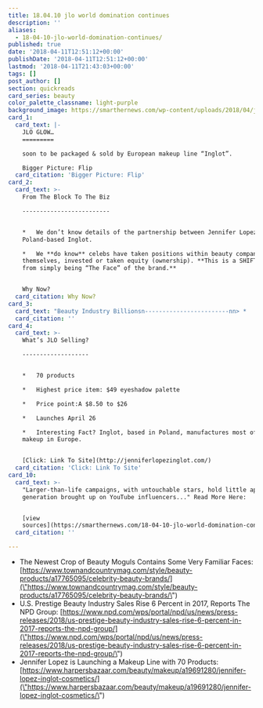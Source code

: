 ```yaml
---
title: 18.04.10 jlo world domination continues
description: ''
aliases:
  - 18-04-10-jlo-world-domination-continues/
published: true
date: '2018-04-11T12:51:12+00:00'
publishDate: '2018-04-11T12:51:12+00:00'
lastmod: '2018-04-11T21:43:03+00:00'
tags: []
post_author: []
section: quickreads
card_series: beauty
color_palette_classname: light-purple
background_image: https://smarthernews.com/wp-content/uploads/2018/04/jlo-inglot-1522935898.jpg
card_1:
  card_text: |-
    JLO GLOW…
    =========

    soon to be packaged & sold by European makeup line “Inglot”.

    Bigger Picture: Flip
  card_citation: 'Bigger Picture: Flip'
card_2:
  card_text: >-
    From The Block To The Biz

    -------------------------


    *   We don’t know details of the partnership between Jennifer Lopez &
    Poland-based Inglot.

    *   We **do know** celebs have taken positions within beauty companies
    themselves, invested or taken equity (ownership). **This is a SHIFT away
    from simply being “The Face” of the brand.**


    Why Now?
  card_citation: Why Now?
card_3:
  card_text: "Beauty Industry Billionsn------------------------nn> *   $17.7 B = U.S. beauty business.n> *   Makeup = biggest segment.”As beauty brands and retailers look to understand ax18whatax19s nextax19…their focus should be on developing new and alternative ways to engage with consumers.”n> n> Larissa Jensen, The NPD Group"
  card_citation: ''
card_4:
  card_text: >-
    What’s JLO Selling?

    -------------------


    *   70 products

    *   Highest price item: $49 eyeshadow palette

    *   Price point:A $8.50 to $26

    *   Launches April 26

    *   Interesting Fact? Inglot, based in Poland, manufactures most of its
    makeup in Europe.


    [Click: Link To Site](http://jenniferlopezinglot.com/)
  card_citation: 'Click: Link To Site'
card_10:
  card_text: >-
    "Larger-than-life campaigns, with untouchable stars, hold little appeal to a
    generation brought up on YouTube influencers..." Read More Here:


    [view
    sources](https://smarthernews.com/18-04-10-jlo-world-domination-continues/)
  card_citation: ''

---
```

*   The Newest Crop of Beauty Moguls Contains Some Very Familiar Faces: [https://www.townandcountrymag.com/style/beauty-products/a17765095/celebrity-beauty-brands/](\"https://www.townandcountrymag.com/style/beauty-products/a17765095/celebrity-beauty-brands/\")
*   U.S. Prestige Beauty Industry Sales Rise 6 Percent in 2017, Reports The NPD Group: [https://www.npd.com/wps/portal/npd/us/news/press-releases/2018/us-prestige-beauty-industry-sales-rise-6-percent-in-2017-reports-the-npd-group/](\"https://www.npd.com/wps/portal/npd/us/news/press-releases/2018/us-prestige-beauty-industry-sales-rise-6-percent-in-2017-reports-the-npd-group/\")
*   Jennifer Lopez is Launching a Makeup Line with 70 Products: [https://www.harpersbazaar.com/beauty/makeup/a19691280/jennifer-lopez-inglot-cosmetics/](\"https://www.harpersbazaar.com/beauty/makeup/a19691280/jennifer-lopez-inglot-cosmetics/\")